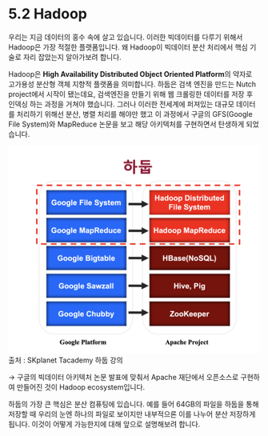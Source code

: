 # 5.2 Hadoop

우리는 지금 데이터의 홍수 속에 살고 있습니다. 이러한 빅데이터를 다루기 위해서 Hadoop은 가장 적절한 플랫폼입니다. 왜 Hadoop이 빅데이터 분산 처리에서 핵심 기술로 자리 잡았는지 알아가보려 합니다.

Hadoop은 **High Availability Distributed Object Oriented Platform**의 약자로 고가용성 분산형 객체 지향적 플랫폼을 의미합니다. 하둡은 검색 엔진을 만드는 Nutch project에서 시작이 됐는데요, 검색엔진을 만들기 위해 웹 크롤링한 데이터를 저장 후 인덱싱 하는 과정을 거쳐야 했습니다. 그러나 이러한 전세계에 퍼져있는 대규모 데이터를 처리하기 위해선 분산, 병렬 처리를 해야만 했고 이 과정에서 구글의 GFS(Google File System)와 MapReduce 논문을 보고 해당 아키텍처를 구현하면서 탄생하게 되었습니다.

![hadoop](images/2.1_hadoop.png)
출처 : SKplanet Tacademy 하둡 강의

→ 구글의 빅데이터 아키텍처 논문 발표에 맞춰서 Apache 재단에서 오픈소스로 구현하여 만들어진 것이 Hadoop ecosystem입니다.

하둡의 가장 큰 핵심은 분산 컴퓨팅에 있습니다. 예를 들어 64GB의 파일을 하둡을 통해 저장할 때 우리의 눈엔 하나의 파일로 보이지만 내부적으론 이를 나누어 분산 저장하게 됩니다. 이것이 어떻게 가능한지에 대해 앞으로 설명해보려 합니다. 


<script src="https://utteranc.es/client.js"
        repo="Pseudo-Lab/data-engineering-for-everybody"
        issue-term="pathname"
        label="comments"
        theme="preferred-color-scheme"
        crossorigin="anonymous"
        async>
</script>